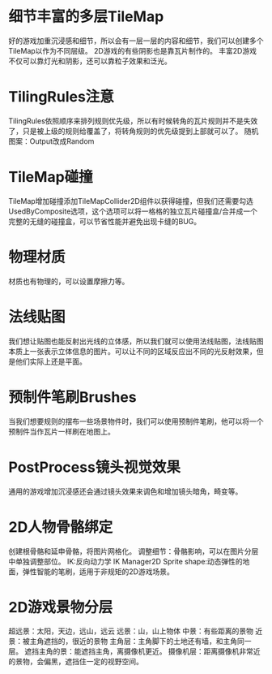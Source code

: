 # 细节丰富的多层TileMap
好的游戏加重沉浸感和细节，所以会有一层一层的内容和细节，我们可以创建多个TileMap以作为不同层级。
2D游戏的有些阴影也是靠瓦片制作的。
丰富2D游戏不仅可以靠灯光和阴影，还可以靠粒子效果和泛光。


# TilingRules注意
TilingRules依照顺序来排列规则优先级，所以有时候转角的瓦片规则并不是失效了，只是被上级的规则给覆盖了，将转角规则的优先级提到上部就可以了。
随机图案：Output改成Random

# TileMap碰撞
TileMap增加碰撞添加TileMapCollider2D组件以获得碰撞，但我们还需要勾选UsedByComposite选项，这个选项可以将一格格的独立瓦片碰撞盒/合并成一个完整的无缝的碰撞盒，可以节省性能并避免出现卡缝的BUG。

# 物理材质
材质也有物理的，可以设置摩擦力等。

# 法线贴图
我们想让贴图也能反射出光线的立体感，所以我们就可以使用法线贴图，法线贴图本质上一张表示立体信息的图片。可以让不同的区域反应出不同的光反射效果，但是他们实际上还是平面。

# 预制件笔刷Brushes
当我们想要规则的摆布一些场景物件时，我们可以使用预制件笔刷，他可以将一个预制件当作瓦片一样刷在地图上。

# PostProcess镜头视觉效果
通用的游戏增加沉浸感还会通过镜头效果来调色和增加镜头暗角，畸变等。

# 2D人物骨骼绑定
创建根骨骼和延申骨骼，将图片网格化。
调整细节：骨骼影响，可以在图片分层中单独调整部位。
IK:反向动力学  IK Manager2D
Sprite shape:动态弹性的地面，弹性智能的笔刷，适用于非规矩的2D游戏场景。

# 2D游戏景物分层
超远景：太阳，天边，远山，远云
远景：山，山上物体
中景：有些距离的景物
近景：被主角遮挡的，很近的景物
主角层：主角脚下的土地还有墙，和主角同一层。
遮挡主角的景：能遮挡主角，离摄像机更近。
摄像机层：距离摄像机非常近的景物，会偏黑，遮挡住一定的视野空间。



